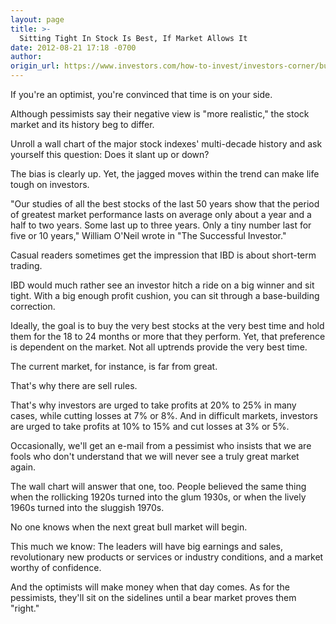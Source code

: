 ```yaml
---
layout: page
title: >-
  Sitting Tight In Stock Is Best, If Market Allows It
date: 2012-08-21 17:18 -0700
author:
origin_url: https://www.investors.com/how-to-invest/investors-corner/buy-best-stocks-at-best-time-and-hold-in-a-good-market/
---
```


If you're an optimist, you're convinced that time is on your side.

Although pessimists say their negative view is "more realistic," the stock market and its history beg to differ.

Unroll a wall chart of the major stock indexes' multi-decade history and ask yourself this question: Does it slant up or down?

The bias is clearly up. Yet, the jagged moves within the trend can make life tough on investors.

"Our studies of all the best stocks of the last 50 years show that the period of greatest market performance lasts on average only about a year and a half to two years. Some last up to three years. Only a tiny number last for five or 10 years," William O'Neil wrote in "The Successful Investor."

Casual readers sometimes get the impression that IBD is about short-term trading.

IBD would much rather see an investor hitch a ride on a big winner and sit tight. With a big enough profit cushion, you can sit through a base-building correction.

Ideally, the goal is to buy the very best stocks at the very best time and hold them for the 18 to 24 months or more that they perform. Yet, that preference is dependent on the market. Not all uptrends provide the very best time.

The current market, for instance, is far from great.

That's why there are sell rules.

That's why investors are urged to take profits at 20% to 25% in many cases, while cutting losses at 7% or 8%. And in difficult markets, investors are urged to take profits at 10% to 15% and cut losses at 3% or 5%.

Occasionally, we'll get an e-mail from a pessimist who insists that we are fools who don't understand that we will never see a truly great market again.

The wall chart will answer that one, too. People believed the same thing when the rollicking 1920s turned into the glum 1930s, or when the lively 1960s turned into the sluggish 1970s.

No one knows when the next great bull market will begin.

This much we know: The leaders will have big earnings and sales, revolutionary new products or services or industry conditions, and a market worthy of confidence.

And the optimists will make money when that day comes. As for the pessimists, they'll sit on the sidelines until a bear market proves them "right."
